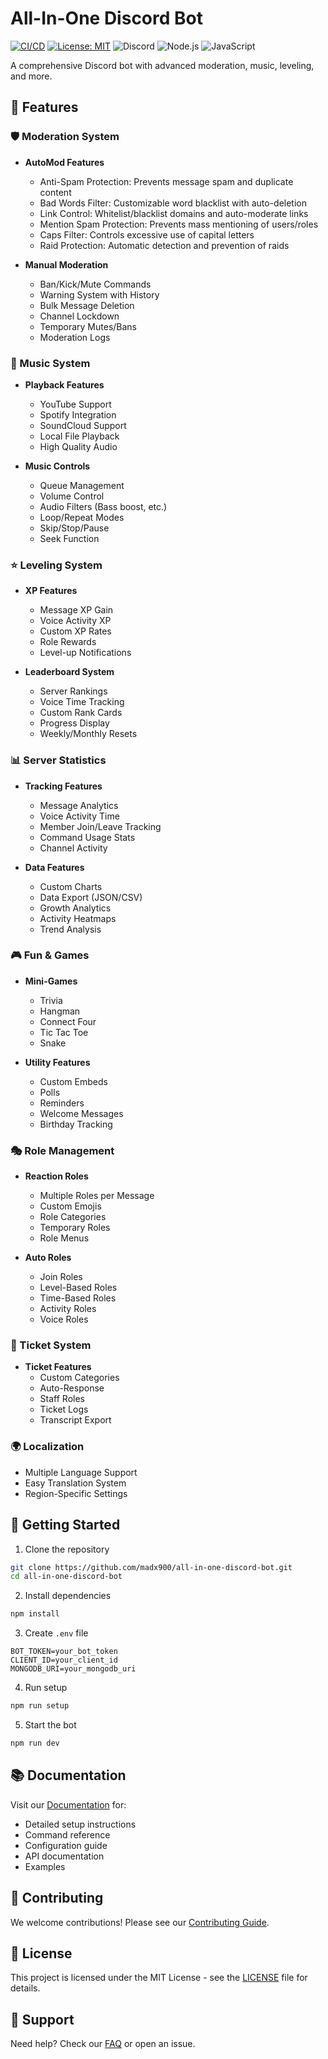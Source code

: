 # All-In-One Discord Bot

[![CI/CD](https://github.com/madx900/all-in-one-discord-bot/actions/workflows/ci.yml/badge.svg)](https://github.com/MADX900/all-in-one-discord-bot/actions/workflows/ci.yml)
[![License: MIT](https://img.shields.io/badge/License-MIT-yellow.svg)](https://opensource.org/licenses/MIT)
![Discord](https://img.shields.io/badge/Discord-7289DA?style=for-the-badge&logo=discord&logoColor=white)
![Node.js](https://img.shields.io/badge/Node.js-43853D?style=for-the-badge&logo=node.js&logoColor=white)
![JavaScript](https://img.shields.io/badge/JavaScript-F7DF1E?style=for-the-badge&logo=javascript&logoColor=black)

A comprehensive Discord bot with advanced moderation, music, leveling, and more.

## 🌟 Features

### 🛡️ Moderation System
- **AutoMod Features**
  - Anti-Spam Protection: Prevents message spam and duplicate content
  - Bad Words Filter: Customizable word blacklist with auto-deletion
  - Link Control: Whitelist/blacklist domains and auto-moderate links
  - Mention Spam Protection: Prevents mass mentioning of users/roles
  - Caps Filter: Controls excessive use of capital letters
  - Raid Protection: Automatic detection and prevention of raids

- **Manual Moderation**
  - Ban/Kick/Mute Commands
  - Warning System with History
  - Bulk Message Deletion
  - Channel Lockdown
  - Temporary Mutes/Bans
  - Moderation Logs

### 🎵 Music System
- **Playback Features**
  - YouTube Support
  - Spotify Integration
  - SoundCloud Support
  - Local File Playback
  - High Quality Audio

- **Music Controls**
  - Queue Management
  - Volume Control
  - Audio Filters (Bass boost, etc.)
  - Loop/Repeat Modes
  - Skip/Stop/Pause
  - Seek Function

### ⭐ Leveling System
- **XP Features**
  - Message XP Gain
  - Voice Activity XP
  - Custom XP Rates
  - Role Rewards
  - Level-up Notifications

- **Leaderboard System**
  - Server Rankings
  - Voice Time Tracking
  - Custom Rank Cards
  - Progress Display
  - Weekly/Monthly Resets

### 📊 Server Statistics
- **Tracking Features**
  - Message Analytics
  - Voice Activity Time
  - Member Join/Leave Tracking
  - Command Usage Stats
  - Channel Activity

- **Data Features**
  - Custom Charts
  - Data Export (JSON/CSV)
  - Growth Analytics
  - Activity Heatmaps
  - Trend Analysis

### 🎮 Fun & Games
- **Mini-Games**
  - Trivia
  - Hangman
  - Connect Four
  - Tic Tac Toe
  - Snake

- **Utility Features**
  - Custom Embeds
  - Polls
  - Reminders
  - Welcome Messages
  - Birthday Tracking

### 🎭 Role Management
- **Reaction Roles**
  - Multiple Roles per Message
  - Custom Emojis
  - Role Categories
  - Temporary Roles
  - Role Menus

- **Auto Roles**
  - Join Roles
  - Level-Based Roles
  - Time-Based Roles
  - Activity Roles
  - Voice Roles

### 🎫 Ticket System
- **Ticket Features**
  - Custom Categories
  - Auto-Response
  - Staff Roles
  - Ticket Logs
  - Transcript Export

### 🌍 Localization
- Multiple Language Support
- Easy Translation System
- Region-Specific Settings

## 🚀 Getting Started

1. Clone the repository
```bash
git clone https://github.com/madx900/all-in-one-discord-bot.git
cd all-in-one-discord-bot
```

2. Install dependencies
```bash
npm install
```

3. Create `.env` file
```env
BOT_TOKEN=your_bot_token
CLIENT_ID=your_client_id
MONGODB_URI=your_mongodb_uri
```

4. Run setup
```bash
npm run setup
```

5. Start the bot
```bash
npm run dev
```

## 📚 Documentation

Visit our [Documentation](https://madx900.github.io/all-in-one-discord-bot/) for:
- Detailed setup instructions
- Command reference
- Configuration guide
- API documentation
- Examples

## 🤝 Contributing

We welcome contributions! Please see our [Contributing Guide](CONTRIBUTING.md).

## 📄 License

This project is licensed under the MIT License - see the [LICENSE](LICENSE) file for details.

## 🔧 Support

Need help? Check our [FAQ](docs/wiki/FAQ.md) or open an issue.
